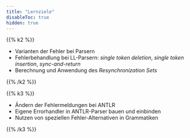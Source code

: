 ```yaml
---
title: "Lernziele"
disableToc: true
hidden: true
---
```



{{% k2 %}}

*   Varianten der Fehler bei Parsern
*   Fehlerbehandlung bei LL-Parsern: *single token deletion*, *single token insertion*, *sync-and-return*
*   Berechnung und Anwendung des *Resynchronization Sets*
  
{{% /k2 %}}

{{% k3 %}}

*   Ändern der Fehlermeldungen bei ANTLR
*   Eigene Errorhandler in ANTLR-Parser bauen und einbinden
*   Nutzen von speziellen Fehler-Alternativen in Grammatiken

{{% /k3 %}}
